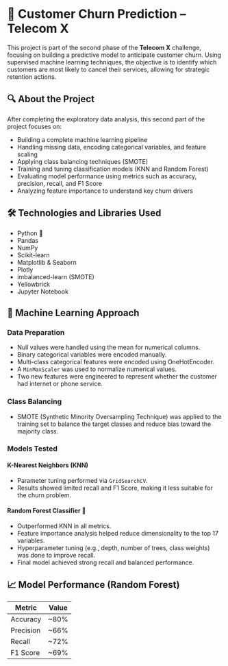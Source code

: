 # 🤖 Customer Churn Prediction – Telecom X

This project is part of the second phase of the **Telecom X** challenge, focusing on building a predictive model to anticipate customer churn. Using supervised machine learning techniques, the objective is to identify which customers are most likely to cancel their services, allowing for strategic retention actions.

## 🔍 About the Project

After completing the exploratory data analysis, this second part of the project focuses on:

- Building a complete machine learning pipeline
- Handling missing data, encoding categorical variables, and feature scaling
- Applying class balancing techniques (SMOTE)
- Training and tuning classification models (KNN and Random Forest)
- Evaluating model performance using metrics such as accuracy, precision, recall, and F1 Score
- Analyzing feature importance to understand key churn drivers

## 🛠️ Technologies and Libraries Used

- Python 🐍
- Pandas
- NumPy
- Scikit-learn
- Matplotlib & Seaborn
- Plotly
- imbalanced-learn (SMOTE)
- Yellowbrick
- Jupyter Notebook

## 🧠 Machine Learning Approach

### Data Preparation
- Null values were handled using the mean for numerical columns.
- Binary categorical variables were encoded manually.
- Multi-class categorical features were encoded using OneHotEncoder.
- A `MinMaxScaler` was used to normalize numerical values.
- Two new features were engineered to represent whether the customer had internet or phone service.

### Class Balancing
- SMOTE (Synthetic Minority Oversampling Technique) was applied to the training set to balance the target classes and reduce bias toward the majority class.

### Models Tested

#### K-Nearest Neighbors (KNN)
- Parameter tuning performed via `GridSearchCV`.
- Results showed limited recall and F1 Score, making it less suitable for the churn problem.

#### Random Forest Classifier 🌳
- Outperformed KNN in all metrics.
- Feature importance analysis helped reduce dimensionality to the top 17 variables.
- Hyperparameter tuning (e.g., depth, number of trees, class weights) was done to improve recall.
- Final model achieved strong recall and balanced performance.

## 📈 Model Performance (Random Forest)

| Metric     | Value    |
|------------|----------|
| Accuracy   | ~80%     |
| Precision  | ~66%     |
| Recall     | ~72%     |
| F1 Score   | ~69%     |

